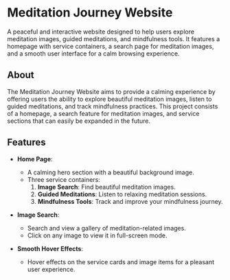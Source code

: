 # Meditation Journey Website

A peaceful and interactive website designed to help users explore meditation images, guided meditations, and mindfulness tools. It features a homepage with service containers, a search page for meditation images, and a smooth user interface for a calm browsing experience.

## About

The Meditation Journey Website aims to provide a calming experience by offering users the ability to explore beautiful meditation images, listen to guided meditations, and track mindfulness practices. This project consists of a homepage, a search feature for meditation images, and service sections that can easily be expanded in the future.

## Features

- **Home Page**: 
  - A calming hero section with a beautiful background image.
  - Three service containers: 
    1. **Image Search**: Find beautiful meditation images.
    2. **Guided Meditations**: Listen to relaxing meditation sessions.
    3. **Mindfulness Tools**: Track and improve your mindfulness journey.

- **Image Search**: 
  - Search and view a gallery of meditation-related images.
  - Click on any image to view it in full-screen mode.

- **Smooth Hover Effects**: 
  - Hover effects on the service cards and image items for a pleasant user experience.

